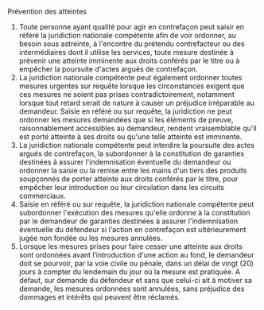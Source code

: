 Prévention des atteintes
1) Toute personne ayant qualité pour agir en contrefaçon peut saisir en référé la juridiction
nationale compétente afin de voir ordonner, au besoin sous astreinte, à l'encontre du
prétendu contrefacteur ou des intermédiaires dont il utilise les services, toute mesure
destinée à prévenir une atteinte imminente aux droits conférés par le titre ou à
empêcher la poursuite d'actes argués de contrefaçon.
2) La juridiction nationale compétente peut également ordonner toutes mesures urgentes
sur requête lorsque les circonstances exigent que ces mesures ne soient pas prises
contradictoirement, notamment lorsque tout retard serait de nature à causer un
préjudice irréparable au demandeur. Saisie en référé ou sur requête, la juridiction ne
peut ordonner les mesures demandées que si les éléments de preuve, raisonnablement
accessibles au demandeur, rendent vraisemblable qu'il est porté atteinte à ses droits ou
qu'une telle atteinte est imminente.
3) La juridiction nationale compétente peut interdire la poursuite des actes argués de
contrefaçon, la subordonner à la constitution de garanties destinées à assurer
l'indemnisation éventuelle du demandeur ou ordonner la saisie ou la remise entre les
mains d'un tiers des produits soupçonnés de porter atteinte aux droits conférés par le
titre, pour empêcher leur introduction ou leur circulation dans les circuits commerciaux.
4) Saisie en référé ou sur requête, la juridiction nationale compétente peut subordonner
l'exécution des mesures qu'elle ordonne à la constitution par le demandeur de garanties
destinées à assurer l'indemnisation éventuelle du défendeur si l'action en contrefaçon
est ultérieurement jugée non fondée ou les mesures annulées.
5) Lorsque les mesures prises pour faire cesser une atteinte aux droits sont ordonnées
avant l’introduction d'une action au fond, le demandeur doit se pourvoir, par la voie
civile ou pénale, dans un délai de vingt (20) jours à compter du lendemain du jour où la
mesure est pratiquée. A défaut, sur demande du défendeur et sans que celui-ci ait à
motiver sa demande, les mesures ordonnées sont annulées, sans préjudice des
dommages et intérêts qui peuvent être réclamés.